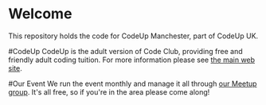# Welcome
This repository holds the code for CodeUp Manchester, part of CodeUp UK.

#CodeUp
CodeUp is the adult version of Code Club, providing free and friendly adult coding tuition. 
For more information please see [the main web site](http://codeup.org.uk/).

#Our Event
We run the event monthly and manage it all through 
[our Meetup group](https://www.meetup.com/CodeUpManchester/events/247389309/).
It's all free, so if you're in the area please come along!
